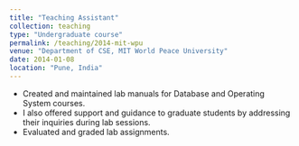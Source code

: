 ```yaml
---
title: "Teaching Assistant"
collection: teaching
type: "Undergraduate course"
permalink: /teaching/2014-mit-wpu
venue: "Department of CSE, MIT World Peace University"
date: 2014-01-08
location: "Pune, India"
---
```


- Created and maintained lab manuals for Database and Operating System courses.
- I also offered support and guidance to graduate students by addressing their inquiries during lab sessions. 
- Evaluated and graded lab assignments.
